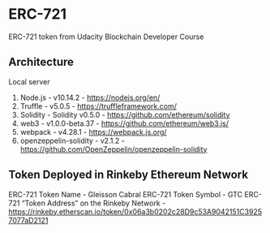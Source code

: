 # ERC-721
ERC-721 token from Udacity Blockchain Developer Course

## Architecture
Local server

1. Node.js - v10.14.2 - https://nodejs.org/en/
2. Truffle - v5.0.5 - https://truffleframework.com/
3. Solidity - Solidity v0.5.0 - https://github.com/ethereum/solidity
4. web3 - v1.0.0-beta.37 - https://github.com/ethereum/web3.js/
5. webpack - v4.28.1 - https://webpack.js.org/
6. openzeppelin-solidity - v2.1.2 - https://github.com/OpenZeppelin/openzeppelin-solidity

## Token Deployed in Rinkeby Ethereum Network
ERC-721 Token Name - Gleisson Cabral
ERC-721 Token Symbol - GTC
ERC-721 “Token Address” on the Rinkeby Network - https://rinkeby.etherscan.io/token/0x06a3b0202c28D9c53A9042151C39257077aD2121
